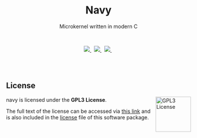 <h1 align="center">Navy</h1>
<p align="center">Microkernel written in modern C</p>
<br />
<p align="center">
    <a href="https://github.com/navy-org/navy/blob/main/LICENSE">
        <img src="https://img.shields.io/github/license/navy-org/navy?style=for-the-badge"/>
    </a>
    &nbsp;
    <a href="https://github.com/navy-org/navy/issues">
             <img src="https://img.shields.io/github/issues/navy-org/navy?style=for-the-badge"/>
    </a>
    &nbsp;
    <a href=https://github.com/navy-org/navy/pulls>
       <img src="https://img.shields.io/github/issues-pr/navy-org/navy?style=for-the-badge"/>
    </a>
    &nbsp;
</p>
<br />
<br />

## License
<a href="https://www.gnu.org/licenses/gpl-3.0.en.html">
  <img align="right" height="96" alt="GPL3 License" src="https://www.gnu.org/graphics/gplv3-with-text-136x68.png" />
</a>
navy is licensed under the <b>GPL3 License</b>.

The full text of the license can be accessed via [this link](https://www.gnu.org/licenses/gpl-3.0-standalone.html) and is also included in the [license](LICENSE.md) file of this software package.
